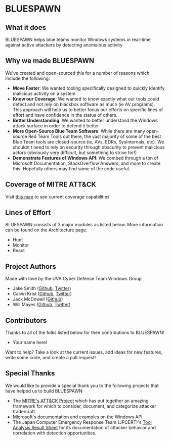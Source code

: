 # BLUESPAWN

## What it does
BLUESPAWN helps blue teams monitor Windows systems in real-time against active attackers by detecting anomalous activity

## Why we made BLUESPAWN
We've created and open-sourced this for a number of reasons which include the following:
* **Move Faster**: We wanted tooling specifically designed to quickly identify malicious activity on a system
* **Know our Coverage**: We wanted to know exactly what our tools could detect and not rely on blackbox software as much (ie AV programs). This approach will help us to better focus our efforts on specific lines of effort and have confidence in the status of others.
* **Better Understanding**: We wanted to better understand the Windows attack surface in order to defend it better
* **More Open-Source Blue Team Software**: While there are many open-source Red Team Tools out there, the vast majority of some of the best Blue Team tools are closed-source (ie, AVs, EDRs, SysInternals, etc). We shouldn't need to rely on security through obscurity to prevent malicious actors (obviously very difficult, but something to strive for!)
* **Demonstrate Features of Windows API**: We combed through a ton of Microsoft Documentation, StackOverflow Answers, and more to create this. Hopefully others may find some of the code useful.

## Coverage of MITRE ATT&CK
Visit [this map](https://ion28.github.io/BLUESPAWN/#layerURL=https%3A%2F%2Fion28.github.io%2FBLUESPAWN%2Fassets%2Fcoverage.json) to see current coverage capabilities

## Lines of Effort
BLUESPAWN consists of 3 major modules as listed below. More information can be found on the Architecture page.
* Hunt
* Monitor
* React

## Project Authors
Made with love by the UVA Cyber Defense Team Windows Group
* Jake Smith ([Github](https://github.com/ION28), [Twitter](https://twitter.com/jtsmith282))
* Calvin Krist ([Github](https://github.com/CalvinKrist), [Twitter](https://twitter.com/CalvinKrist))
* Jack McDowell ([Github](https://github.com/jnmcd/))
* Will Mayes ([Github](https://github.com/wtm99), [Twitter](https://twitter.com/will_mayes99))

## Contributors
Thanks to all of the folks listed below for their contributions to BLUESPAWN!
* Your name here!

Want to help? Take a look at the current issues, add ideas for new features, write some code, and create a pull request!

## Special Thanks
We would like to provide a special thank you to the following projects that have helped us to build BLUESPAWN:
* The [MITRE's ATT&CK Project](https://attack.mitre.org/) which has put together an amazing framework for which to consider, document, and categorize attacker tradercraft.
* Microsoft's documentation and examples on the Windows API
* The Japan Computer Emergency Response Team (JPCERT)'s [Tool Analysis Result Sheet](https://jpcertcc.github.io/ToolAnalysisResultSheet/) for its documentation of attacker behavior and correlation with detection opportunities.
